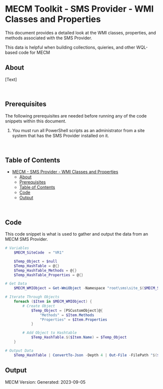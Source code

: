 # MECM Toolkit - SMS Provider - WMI Classes and Properties

This document provides a detailed look at the WMI classes, properties, and methods associated with the SMS Provider.

This data is helpful when building collections, quieries, and other WQL-based code for MECM

## About

[Text]

&nbsp;

## Prerequisites

The following prerequisites are needed before running any of the code snippets within this document.

1. You must run all PowerShell scripts as an administrator from a site system that has the SMS Provider installed on it.

&nbsp;

## Table of Contents

- [MECM - SMS Provider - WMI Classes and Properties](#mecm---sms-provider---wmi-classes-and-properties)
  - [About](#about)
  - [Prerequisites](#prerequisites)
  - [Table of Contents](#table-of-contents)
  - [Code](#code)
  - [Output](#output)

&nbsp;

## Code

This code snippet is what is used to gather and output the data from an MECM SMS Provider.

```powershell
# Variables
    $MECM_SiteCode  = "VR1"

    $Temp_Object = $null
    $Temp_HashTable = @{}
    $Temp_HashTable_Methods = @{}
    $Temp_HashTable_Properties = @{}

# Get Data
    $MECM_WMIObject = Get-WmiObject -Namespace "root\sms\site_$($MECM_SiteCode)" -List | Where-Object -FilterScript { $_.Name -notlike "__*" } | Select-Object -Property Name, Methods, Properties | Sort-Object -Property Name -Descending

# Iterate Through Objects
    foreach ($Item in $MECM_WMIObject) {
        # Create Object
            $Temp_Object = [PSCustomObject]@{
                "Methods" = $Item.Methods
                "Properties" = $Item.Properties
            }

        # Add Object to Hashtable
            $Temp_HashTable.$($Item.Name) = $Temp_Object
    }

# Output Data
    $Temp_HashTable | ConvertTo-Json -Depth 4 | Out-File -FilePath "$($env:USERPROFILE)\Downloads\MECM - WMI Object Data.json"
```

## Output

MECM Version:
Generated: 2023-09-05

```json

```

